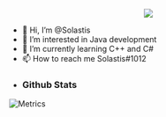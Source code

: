 <p align="center">
  <img src="https://discord.c99.nl/widget/theme-1/812584380303147028.png" />
</p>

- 👋 Hi, I’m @Solastis
- 👀 I’m interested in Java development
- 🌱 I’m currently learning C++ and C#
- 📫 How to reach me Solastis#1012
- ### Github Stats
![Metrics](https://metrics.lecoq.io/Solastis?template=classic&config.timezone=Europe%2FBerlin)
